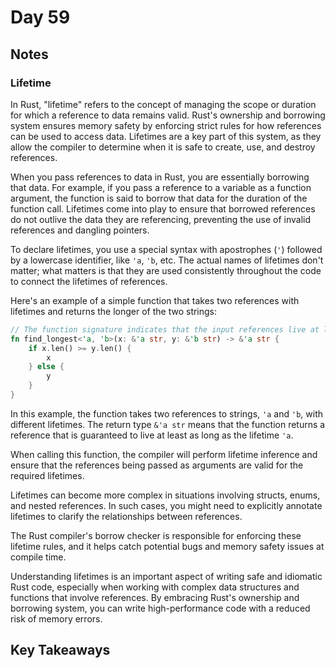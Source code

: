 # Day 59

## Notes

### Lifetime

In Rust, "lifetime" refers to the concept of managing the scope or duration for which a reference to data remains valid. Rust's ownership and borrowing system ensures memory safety by enforcing strict rules for how references can be used to access data. Lifetimes are a key part of this system, as they allow the compiler to determine when it is safe to create, use, and destroy references.

When you pass references to data in Rust, you are essentially borrowing that data. For example, if you pass a reference to a variable as a function argument, the function is said to borrow that data for the duration of the function call. Lifetimes come into play to ensure that borrowed references do not outlive the data they are referencing, preventing the use of invalid references and dangling pointers.

To declare lifetimes, you use a special syntax with apostrophes (`'`) followed by a lowercase identifier, like `'a`, `'b`, etc. The actual names of lifetimes don't matter; what matters is that they are used consistently throughout the code to connect the lifetimes of references.

Here's an example of a simple function that takes two references with lifetimes and returns the longer of the two strings:

```rust
// The function signature indicates that the input references live at least as long as 'a and 'b.
fn find_longest<'a, 'b>(x: &'a str, y: &'b str) -> &'a str {
    if x.len() >= y.len() {
        x
    } else {
        y
    }
}
```

In this example, the function takes two references to strings, `'a` and `'b`, with different lifetimes. The return type `&'a str` means that the function returns a reference that is guaranteed to live at least as long as the lifetime `'a`.

When calling this function, the compiler will perform lifetime inference and ensure that the references being passed as arguments are valid for the required lifetimes.

Lifetimes can become more complex in situations involving structs, enums, and nested references. In such cases, you might need to explicitly annotate lifetimes to clarify the relationships between references.

The Rust compiler's borrow checker is responsible for enforcing these lifetime rules, and it helps catch potential bugs and memory safety issues at compile time.

Understanding lifetimes is an important aspect of writing safe and idiomatic Rust code, especially when working with complex data structures and functions that involve references. By embracing Rust's ownership and borrowing system, you can write high-performance code with a reduced risk of memory errors.

## Key Takeaways
